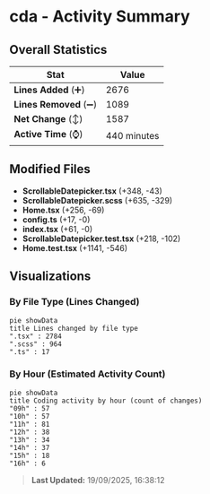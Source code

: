 # cda - Activity Summary 

## Overall Statistics

| Stat                   | Value                                                             |
| ---------------------- | ----------------------------------------------------------------- |
| **Lines Added** (➕)   | 2676                                          |
| **Lines Removed** (➖) | 1089                                        |
| **Net Change** (↕)    | 1587                |
| **Active Time** (⌚)   | 440 minutes |


## Modified Files
- **ScrollableDatepicker.tsx** (+348, -43)
- **ScrollableDatepicker.scss** (+635, -329)
- **Home.tsx** (+256, -69)
- **config.ts** (+17, -0)
- **index.tsx** (+61, -0)
- **ScrollableDatepicker.test.tsx** (+218, -102)
- **Home.test.tsx** (+1141, -546)

## Visualizations

### By File Type (Lines Changed)

```mermaid
pie showData
title Lines changed by file type
".tsx" : 2784
".scss" : 964
".ts" : 17
```

### By Hour (Estimated Activity Count)

```mermaid
pie showData
title Coding activity by hour (count of changes)
"09h" : 57
"10h" : 57
"11h" : 81
"12h" : 38
"13h" : 34
"14h" : 37
"15h" : 18
"16h" : 6
```


> **Last Updated:** 19/09/2025, 16:38:12